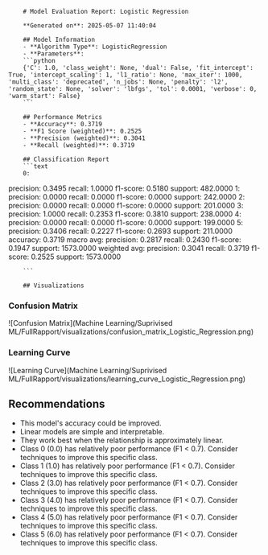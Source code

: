 
        # Model Evaluation Report: Logistic Regression

        **Generated on**: 2025-05-07 11:40:04

        ## Model Information
        - **Algorithm Type**: LogisticRegression
        - **Parameters**: 
        ```python
        {'C': 1.0, 'class_weight': None, 'dual': False, 'fit_intercept': True, 'intercept_scaling': 1, 'l1_ratio': None, 'max_iter': 1000, 'multi_class': 'deprecated', 'n_jobs': None, 'penalty': 'l2', 'random_state': None, 'solver': 'lbfgs', 'tol': 0.0001, 'verbose': 0, 'warm_start': False}
        ```

        ## Performance Metrics
        - **Accuracy**: 0.3719
        - **F1 Score (weighted)**: 0.2525
        - **Precision (weighted)**: 0.3041
        - **Recall (weighted)**: 0.3719

        ## Classification Report
        ```text
        0:
  precision: 0.3495
  recall: 1.0000
  f1-score: 0.5180
  support: 482.0000
1:
  precision: 0.0000
  recall: 0.0000
  f1-score: 0.0000
  support: 242.0000
2:
  precision: 0.0000
  recall: 0.0000
  f1-score: 0.0000
  support: 201.0000
3:
  precision: 1.0000
  recall: 0.2353
  f1-score: 0.3810
  support: 238.0000
4:
  precision: 0.0000
  recall: 0.0000
  f1-score: 0.0000
  support: 199.0000
5:
  precision: 0.3406
  recall: 0.2227
  f1-score: 0.2693
  support: 211.0000
accuracy: 0.3719
macro avg:
  precision: 0.2817
  recall: 0.2430
  f1-score: 0.1947
  support: 1573.0000
weighted avg:
  precision: 0.3041
  recall: 0.3719
  f1-score: 0.2525
  support: 1573.0000

        ```

        ## Visualizations

### Confusion Matrix
![Confusion Matrix](Machine Learning/Suprivised ML/FullRapport/visualizations/confusion_matrix_Logistic_Regression.png)

### Learning Curve
![Learning Curve](Machine Learning/Suprivised ML/FullRapport/visualizations/learning_curve_Logistic_Regression.png)

## Recommendations
- This model's accuracy could be improved.
- Linear models are simple and interpretable.
- They work best when the relationship is approximately linear.
- Class 0 (0.0) has relatively poor performance (F1 < 0.7). Consider techniques to improve this specific class.
- Class 1 (1.0) has relatively poor performance (F1 < 0.7). Consider techniques to improve this specific class.
- Class 2 (3.0) has relatively poor performance (F1 < 0.7). Consider techniques to improve this specific class.
- Class 3 (4.0) has relatively poor performance (F1 < 0.7). Consider techniques to improve this specific class.
- Class 4 (5.0) has relatively poor performance (F1 < 0.7). Consider techniques to improve this specific class.
- Class 5 (6.0) has relatively poor performance (F1 < 0.7). Consider techniques to improve this specific class.
